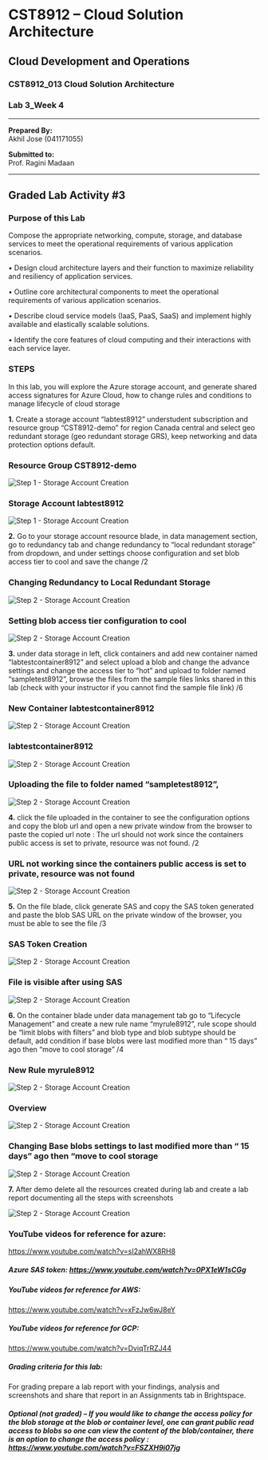 # CST8912 – Cloud Solution Architecture

## Cloud Development and Operations
### CST8912_013 Cloud Solution Architecture  
### Lab 3_Week 4

---

**Prepared By:**  
Akhil Jose (041171055)  

**Submitted to:**  
Prof. Ragini Madaan  

---

## Graded Lab Activity #3

### Purpose of this Lab

Compose the appropriate networking, compute, storage, and database services to meet the operational requirements of various application scenarios. 

•	Design cloud architecture layers and their function to maximize reliability and resiliency of application services.

•	Outline core architectural components to meet the operational requirements of various application scenarios.

•	Describe cloud service models (IaaS, PaaS, SaaS) and implement highly available and elastically scalable solutions.

•	Identify the core features of cloud computing and their interactions with each service layer.


### STEPS

In this lab, you will explore the Azure storage account, and generate shared access signatures for Azure Cloud, how to change rules and conditions to manage lifecycle of cloud storage

**1.**	Create a storage account “labtest8912” understudent subscription and resource group “CST8912-demo” for region Canada central and select geo redundant storage (geo redundant storage GRS), keep networking and data protection options default.

### Resource Group CST8912-demo


![Step 1 - Storage Account Creation](./Images/1.png "Resource Group CST8912-demo")


### Storage Account labtest8912

![Step 1 - Storage Account Creation](./Images/2.png "Storage Account labtest8912")


**2.**	Go to your storage account resource blade, in data management section, go to redundancy tab and change redundancy to “local redundant storage” from dropdown, and under settings choose configuration and set blob access tier to cool and save the change /2

### Changing Redundancy to Local Redundant Storage

![Step 2 - Storage Account Creation](./Images/3.png "Changing Redundancy to Local Redundant Storage")

### Setting blob access tier configuration to cool

![Step 2 - Storage Account Creation](./Images/4.png " Setting blob access tier configuration to cool")

**3.**	under data storage in left, click containers and add new container named “labtestcontainer8912” and select upload a blob and change the advance settings and change the access tier to “hot” and upload to folder named “sampletest8912”, browse the files from the sample files links shared in this lab (check with your instructor if you cannot find the sample file link) /6

### New Container labtestcontainer8912


![Step 2 - Storage Account Creation](./Images/5.png " New Container labtestcontainer8912")


### labtestcontainer8912

![Step 2 - Storage Account Creation](./Images/6.png " labtestcontainer8912")

### Uploading the file to folder named “sampletest8912”,

![Step 2 - Storage Account Creation](./Images/7.png " Uploading the file to folder named “sampletest8912")


**4.**	click the file uploaded in the container to see the configuration options and copy the blob url and open a new private window from the browser to paste the copied url 
note : The url should not work since the containers public access is set to private, resource was not found.  /2 

### URL not working since the containers public access is set to private, resource was not found


![Step 2 - Storage Account Creation](./Images/8.png " URL not working since the containers public access is set to private, resource was not found")


**5.**	On the file blade, click generate SAS and copy the SAS token generated and paste the blob SAS URL on the private window of the browser, you must be able to see the file /3


### SAS Token Creation

![Step 2 - Storage Account Creation](./Images/9.png " SAS Token Creation")


### File is visible after using SAS

![Step 2 - Storage Account Creation](./Images/10.png " File is visible after using SAS")

**6.**	On the container blade under data management tab go to “Lifecycle Management” and create a new rule name “myrule8912”, rule scope should be “limit blobs with filters” and blob type and blob subtype should be default, add condition if base blobs were last modified more than “ 15 days” ago then “move to cool storage” /4


### New Rule myrule8912


![Step 2 - Storage Account Creation](./Images/11.png " New Rule myrule8912")


### Overview

![Step 2 - Storage Account Creation](./Images/12.png " Overview")

### Changing Base blobs settings to last modified more than “ 15 days” ago then “move to cool storage

![Step 2 - Storage Account Creation](./Images/13.png " Changing Base blobs settings to last modified more than “ 15 days” ago then “move to cool storage")


**7.**	After demo delete all the resources created during lab and create a lab report documenting all the steps with screenshots                                                             

![Step 2 - Storage Account Creation](./Images/14.png " After demo delete all the resources created during lab and create a lab report documenting all the steps with screenshots")

### YouTube videos for reference for azure:

https://www.youtube.com/watch?v=sI2ahWX8RH8
##### Azure SAS token: https://www.youtube.com/watch?v=0PX1eW1sCGg
##### YouTube videos for reference for AWS:
https://www.youtube.com/watch?v=xFzJw6wJ8eY
##### YouTube videos for reference for GCP:
https://www.youtube.com/watch?v=DviqTrRZJ44
##### Grading criteria for this lab: 

For grading prepare a lab report with your findings, analysis and screenshots and share that report in an Assignments tab in Brightspace.

##### Optional (not graded) – If you would like to change the access policy for the blob storage at the blob or container level, one can grant public read access to blobs so one can view the content of the blob/container, there is an option to change the access policy : https://www.youtube.com/watch?v=FSZXH9i07jg
